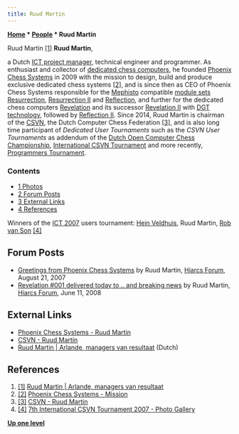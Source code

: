 ```yaml
---
title: Ruud Martin
---
```

**[Home](Home "Home") \* [People](People "People") \* Ruud Martin**



 [](https://www.arlande.nl/over-arlande/wie-werken-er-bij-arlande/ruud-martin) Ruud Martin <a id="cite-note-1" href="#cite-ref-1">[1]</a> 
**Ruud Martin**,  

a Dutch [ICT project manager](https://en.wikipedia.org/wiki/ITIL#ICT_infrastructure_management), technical engineer and programmer. 
As enthusiast and collector of [dedicated chess computers](Dedicated_Chess_Computers "Dedicated Chess Computers"), he founded [Phoenix Chess Systems](index.php?title=Phoenix_Chess_Systems&action=edit&redlink=1 "Phoenix Chess Systems (page does not exist)") in 2009 with the mission to design, 
build and produce exclusive dedicated chess systems <a id="cite-note-2" href="#cite-ref-2">[2]</a>, 
and is since then as CEO of Phoenix Chess Systems responsible for the [Mephisto](Mephisto_Module_Systems "Mephisto Module Systems") compatible [module sets](Module "Module") [Resurrection](index.php?title=Resurrection&action=edit&redlink=1 "Resurrection (page does not exist)"), [Resurrection II](index.php?title=Resurrection_II&action=edit&redlink=1 "Resurrection II (page does not exist)") and [Reflection](index.php?title=Reflection&action=edit&redlink=1 "Reflection (page does not exist)"), 
and further for the dedicated chess computers [Revelation](Revelation "Revelation") and its successor [Revelation II](Revelation_II "Revelation II") with [DGT technology](DGT_Board "DGT Board"), followed by [Reflection II](index.php?title=Reflection_II&action=edit&redlink=1 "Reflection II (page does not exist)").
Since 2014, Ruud Martin is chairman of the [CSVN](CSVN "CSVN"), the Dutch Computer Chess Federation <a id="cite-note-3" href="#cite-ref-3">[3]</a>, 
and is also long time participant of *Dedicated User Tournaments* such as the *CSVN User Tournaments* as addendum of the [Dutch Open Computer Chess Championship](Dutch_Open_Computer_Chess_Championship "Dutch Open Computer Chess Championship"), [International CSVN Tournament](International_CSVN_Tournament "International CSVN Tournament") and more recently, [Programmers Tournament](CSVN_Programmers_Tournament "CSVN Programmers Tournament"). 



### Contents


* [1 Photos](#photos)
* [2 Forum Posts](#forum-posts)
* [3 External Links](#external-links)
* [4 References](#references)






 [](File:Userswinners040.jpg "text-bottomn") 
Winners of the [ICT 2007](ICT_2007 "ICT 2007") users tournament: [Hein Veldhuis](Hein_Veldhuis "Hein Veldhuis"), Ruud Martin, [Rob van Son](Rob_van_Son "Rob van Son") <a id="cite-note-4" href="#cite-ref-4">[4]</a>



## Forum Posts


* [Greetings from Phoenix Chess Systems](http://www.hiarcs.net/forums/viewtopic.php?t=175) by Ruud Martin, [Hiarcs Forum](Computer_Chess_Forums "Computer Chess Forums"), August 21, 2007
* [Revelation #001 delivered today to .. and breaking news](http://www.hiarcs.net/forums/viewtopic.php?t=1387) by Ruud Martin, [Hiarcs Forum](Computer_Chess_Forums "Computer Chess Forums"), June 11, 2008


## External Links


* [Phoenix Chess Systems - Ruud Martin](http://www.phoenixcs.nl/index.php/en/contact)
* [CSVN - Ruud Martin](http://www.csvn.nl/index.php/vereniging/bestuur/13-ruud-martin)
* [Ruud Martin | Arlande, managers van resultaat](https://www.arlande.nl/over-arlande/wie-werken-er-bij-arlande/ruud-martin) (Dutch)


## References


1. <a id="cite-ref-1" href="#cite-note-1">[1]</a> [Ruud Martin | Arlande, managers van resultaat](https://www.arlande.nl/over-arlande/wie-werken-er-bij-arlande/ruud-martin)
2. <a id="cite-ref-2" href="#cite-note-2">[2]</a> [Phoenix Chess Systems - Mission](http://www.phoenixcs.nl/index.php/en/mission-mainmenu-43)
3. <a id="cite-ref-3" href="#cite-note-3">[3]</a> [CSVN - Ruud Martin](http://www.csvn.nl/index.php/vereniging/bestuur/13-ruud-martin)
4. <a id="cite-ref-4" href="#cite-note-4">[4]</a> [7th International CSVN Tournament 2007 - Photo Gallery](http://www.csvn.nl/index.php?option=com_content&view=article&id=424%3Afotogalerij-1&catid=54%3Afotogalerij&Itemid=61&lang=en)

**[Up one level](People "People")**







 
